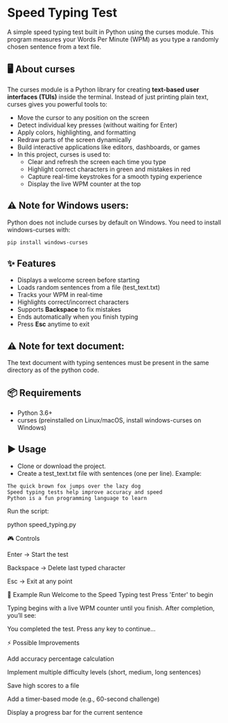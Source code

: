 # Speed Typing Test

A simple speed typing test built in Python using the curses module.
This program measures your Words Per Minute (WPM) as you type a randomly chosen sentence from a text file.

## 🖥️ About curses

The curses module is a Python library for creating **text-based user interfaces (TUIs)** inside the terminal.
Instead of just printing plain text, curses gives you powerful tools to:
- Move the cursor to any position on the screen
- Detect individual key presses (without waiting for Enter)
- Apply colors, highlighting, and formatting
- Redraw parts of the screen dynamically
- Build interactive applications like editors, dashboards, or games
- In this project, curses is used to:
  * Clear and refresh the screen each time you type
  * Highlight correct characters in green and mistakes in red
  * Capture real-time keystrokes for a smooth typing experience
  * Display the live WPM counter at the top

## ⚠️ Note for Windows users: 
Python does not include curses by default on Windows. 
You need to install windows-curses with:
```
pip install windows-curses
```

## ✨ Features
- Displays a welcome screen before starting
- Loads random sentences from a file (test_text.txt)
- Tracks your WPM in real-time
- Highlights correct/incorrect characters
- Supports **Backspace** to fix mistakes
- Ends automatically when you finish typing
- Press **Esc** anytime to exit

## ⚠️ Note for text document:
The text document with typing sentences must be present in the same directory as of the python code.

## 📦 Requirements
- Python 3.6+
- curses (preinstalled on Linux/macOS, install windows-curses on Windows)

## ▶️ Usage
- Clone or download the project.
- Create a test_text.txt file with sentences (one per line). Example:
```
The quick brown fox jumps over the lazy dog
Speed typing tests help improve accuracy and speed
Python is a fun programming language to learn
```

Run the script:

python speed_typing.py

🎮 Controls

Enter → Start the test

Backspace → Delete last typed character

Esc → Exit at any point

📝 Example Run
Welcome to the Speed Typing test
Press 'Enter' to begin


Typing begins with a live WPM counter until you finish.
After completion, you’ll see:

You completed the test. Press any key to continue...

⚡ Possible Improvements

Add accuracy percentage calculation

Implement multiple difficulty levels (short, medium, long sentences)

Save high scores to a file

Add a timer-based mode (e.g., 60-second challenge)


Display a progress bar for the current sentence








